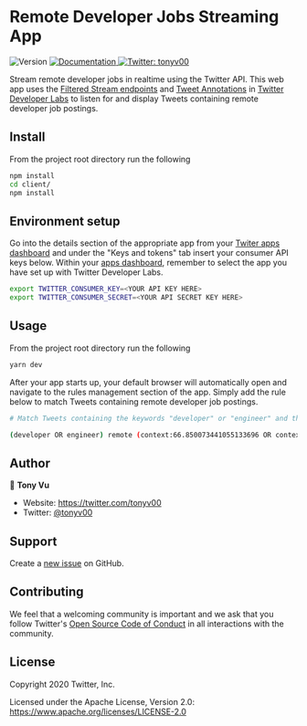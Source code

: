 # Remote Developer Jobs Streaming App

<p>
  <img alt="Version" src="https://img.shields.io/badge/version-1.0.0-blue.svg?cacheSeconds=2592000" />
  <a href="https://github.com/twitterdev/remote-dev-jobs-streamer" target="_blank">
    <img alt="Documentation" src="https://img.shields.io/badge/documentation-yes-brightgreen.svg" />
  </a>
  <a href="https://twitter.com/tonyv00" target="_blank">
    <img alt="Twitter: tonyv00" src="https://img.shields.io/twitter/follow/tonyv00.svg?style=social" />
  </a>
</p>

Stream remote developer jobs in realtime using the Twitter API. This web app uses the [Filtered Stream endpoints](https://developer.twitter.com/en/docs/labs/filtered-stream/overview) and [Tweet Annotations](https://developer.twitter.com/en/docs/labs/overview/whats-new/annotations) in [Twitter Developer Labs](https://developer.twitter.com/en/labs) to listen for and display Tweets containing remote developer job postings.

## Install

From the project root directory run the following

```sh
npm install
cd client/
npm install
```

## Environment setup

Go into the details section of the appropriate app from your [Twiter apps dashboard](https://developer.twitter.com/en/apps) and under the "Keys and tokens" tab insert your consumer API keys below. Within your [apps dashboard](https://developer.twitter.com/en/apps), remember to select the app you have set up with Twitter Developer Labs.


```sh
export TWITTER_CONSUMER_KEY=<YOUR API KEY HERE>
export TWITTER_CONSUMER_SECRET=<YOUR API SECRET KEY HERE>
```

## Usage

From the project root directory run the following

```sh
yarn dev
```

After your app starts up, your default browser will automatically open and navigate to the rules management section of the app. Simply add the rule below to match Tweets containing remote developer job postings.


```sh
# Match Tweets containing the keywords "developer" or "engineer" and the keyword "remote", but only if they contain the context entity labels "Job search" or "Recruitment"

(developer OR engineer) remote (context:66.850073441055133696 OR context:66.961961812492148736)
```

## Author

👤 **Tony Vu**

* Website: https://twitter.com/tonyv00
* Twitter: [@tonyv00](https://twitter.com/tonyv00)


## Support

Create a [new issue](https://github.com/twitterdev/search-tweets-python-in-r/issues) on GitHub.

## Contributing

We feel that a welcoming community is important and we ask that you follow Twitter's
[Open Source Code of Conduct](https://github.com/twitter/code-of-conduct/blob/master/code-of-conduct.md)
in all interactions with the community.

## License

Copyright 2020 Twitter, Inc.

Licensed under the Apache License, Version 2.0: https://www.apache.org/licenses/LICENSE-2.0